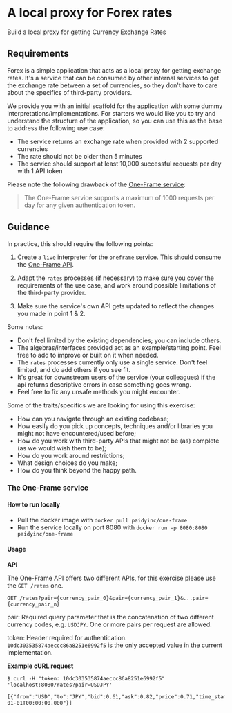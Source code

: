 # A local proxy for Forex rates

Build a local proxy for getting Currency Exchange Rates

## Requirements

Forex is a simple application that acts as a local proxy for getting exchange rates. It's a service that can be consumed by other internal services to get the exchange rate between a set of currencies, so they don't have to care about the specifics of third-party providers.

We provide you with an initial scaffold for the application with some dummy interpretations/implementations. For starters we would like you to try and understand the structure of the application, so you can use this as the base to address the following use case:

* The service returns an exchange rate when provided with 2 supported currencies
* The rate should not be older than 5 minutes
* The service should support at least 10,000 successful requests per day with 1 API token

Please note the following drawback of the [One-Frame service](https://hub.docker.com/r/paidyinc/one-frame):

> The One-Frame service supports a maximum of 1000 requests per day for any given authentication token.

## Guidance

In practice, this should require the following points:

1. Create a `live` interpreter for the `oneframe` service. This should consume the [One-Frame API](https://hub.docker.com/r/paidyinc/one-frame).

2. Adapt the `rates` processes (if necessary) to make sure you cover the requirements of the use case, and work around possible limitations of the third-party provider.

3. Make sure the service's own API gets updated to reflect the changes you made in point 1 & 2.

Some notes:
- Don't feel limited by the existing dependencies; you can include others.
- The algebras/interfaces provided act as an example/starting point. Feel free to add to improve or built on it when needed.
- The `rates` processes currently only use a single service. Don't feel limited, and do add others if you see fit.
- It's great for downstream users of the service (your colleagues) if the api returns descriptive errors in case something goes wrong.
- Feel free to fix any unsafe methods you might encounter.

Some of the traits/specifics we are looking for using this exercise:

- How can you navigate through an existing codebase;
- How easily do you pick up concepts, techniques and/or libraries you might not have encountered/used before;
- How do you work with third-party APIs that might not be (as) complete (as we would wish them to be);
- How do you work around restrictions;
- What design choices do you make;
- How do you think beyond the happy path.

### The One-Frame service

#### How to run locally

* Pull the docker image with `docker pull paidyinc/one-frame`
* Run the service locally on port 8080 with `docker run -p 8080:8080 paidyinc/one-frame`

#### Usage
__API__

The One-Frame API offers two different APIs, for this exercise please use the `GET /rates` one.

`GET /rates?pair={currency_pair_0}&pair={currency_pair_1}&...pair={currency_pair_n}`

pair: Required query parameter that is the concatenation of two different currency codes, e.g. `USDJPY`. One or more pairs per request are allowed.

token: Header required for authentication. `10dc303535874aeccc86a8251e6992f5` is the only accepted value in the current implementation.

__Example cURL request__
```
$ curl -H "token: 10dc303535874aeccc86a8251e6992f5" 'localhost:8080/rates?pair=USDJPY'

[{"from":"USD","to":"JPY","bid":0.61,"ask":0.82,"price":0.71,"time_stamp":"2019-01-01T00:00:00.000"}]
```